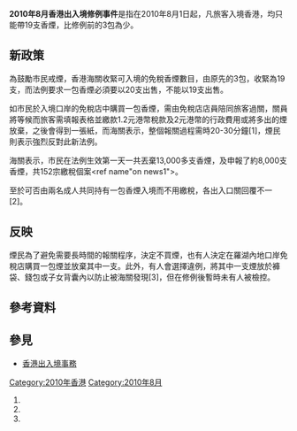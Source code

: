 **2010年8月香港出入境修例事件**是指在2010年8月1日起，凡旅客入境香港，均只能帶19支香煙，比修例前的3包為少。

## 新政策

為鼓勵市民戒煙，香港海關收緊可入境的免稅香煙數目，由原先的3包，收緊為19支，而法例要求一包香煙必須要以20支出售，不能以19支出售。

如市民於入境口岸的免稅店中購買一包香煙，需由免稅店店員陪同旅客過關，關員將等候而旅客需填報表格並繳款1.2元港幣稅款及2元港幣的行政費用或將多出的煙放棄，之後會得到一張紙，而海關表示，整個報關過程需時20-30分鐘\[1\]，煙民則表示強烈反對此新法例。

海關表示，市民在法例生效第一天一共丟棄13,000多支香煙，及申報了約8,000支香煙，共152宗繳稅個案\<ref name"on news1"\></ref>。

至於可否由兩名成人共同持有一包香煙入境而不用繳稅，各出入口關回覆不一\[2\]。

## 反映

煙民為了避免需要長時間的報關程序，決定不買煙，也有人決定在羅湖內地口岸免稅店購買一包煙並放棄其中一支。此外，有人會選擇違例，將其中一支煙放於褲袋、錢包或子女背囊內以防止被海關發現\[3\]，但在修例後暫時未有人被檢控。

## 參考資料

## 參見

  - [香港出入境事務](../Page/香港出入境事務.md "wikilink")

[Category:2010年香港](https://zh.wikipedia.org/wiki/Category:2010年香港 "wikilink") [Category:2010年8月](https://zh.wikipedia.org/wiki/Category:2010年8月 "wikilink")

1.
2.
3.